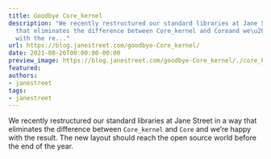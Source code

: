 ```yaml
---
title: Goodbye Core_kernel
description: "We recently restructured our standard libraries at Jane Street in away
  that eliminates the difference between Core_kernel and Coreand we\u2019re happy
  with the re..."
url: https://blog.janestreet.com/goodbye-Core_kernel/
date: 2021-08-26T00:00:00-00:00
preview_image: https://blog.janestreet.com/goodbye-Core_kernel/./core_kernel.png
featured:
authors:
- janestreet
tags:
- janestreet
---
```


<p>We recently restructured our standard libraries at Jane Street in a
way that eliminates the difference between <code class="highlighter-rouge">Core_kernel</code> and <code class="highlighter-rouge">Core</code>
and we&rsquo;re happy with the result. The new layout should reach the open
source world before the end of the year.</p>


